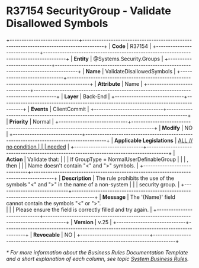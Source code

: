 ﻿---
erp.type: business-rule
erp.entity: Systems.Security.Groups
---

# R37154 SecurityGroup - Validate Disallowed Symbols    
+-----------------------------+---------------------------------------------------------------------------------------+
| **Code**                    | R37154                                                                                |
+-----------------------------+---------------------------------------------------------------------------------------+
| **Entity**                  | @Systems.Security.Groups                                                              |
+-----------------------------+---------------------------------------------------------------------------------------+
| **Name**                    | ValidateDisallowedSymbols                                                             |
+-----------------------------+---------------------------------------------------------------------------------------+
| **Attribute**               | Name                                                                                  |
+-----------------------------+---------------------------------------------------------------------------------------+
| **Layer**                   | Back-End                                                                              |
+-----------------------------+---------------------------------------------------------------------------------------+
| **Events**                  | ClientCommit                                                                          |
+-----------------------------+---------------------------------------------------------------------------------------+
| **Priority**                | Normal                                                                                |
+-----------------------------+---------------------------------------------------------------------------------------+
| **Modify**                  | NO                                                                                    |
+-----------------------------+---------------------------------------------------------------------------------------+
| **Applicable Legislations** | [ALL // no condition                                                                  |
|                             | needed](xref:applicable-legislations)                                                 |
+-----------------------------+---------------------------------------------------------------------------------------+
| **Action**                  | Validate that:                                                                        |
|                             | If GroupType = NormalUserDefinableGroup                                               |
|                             | , then                                                                                |
|                             | Name doesn't contain "<" and ">" symbols.                                             |
+-----------------------------+---------------------------------------------------------------------------------------+
| **Description**             | The rule prohibits the use of the symbols "<" and ">" in the name of a non-system     |
|                             | security group.                                                                       |
+-----------------------------+---------------------------------------------------------------------------------------+
| **Message**                 | The '{Name}' field cannot contain the symbols "<" or ">".  <br>                       |
|                             | Please ensure the field is correctly filled and try again.                            |
+-----------------------------+---------------------------------------------------------------------------------------+
| **Version**                 | v.25                                                                                  |
+-----------------------------+---------------------------------------------------------------------------------------+
| **Revocable**               | NO                                                                                    |
+-----------------------------+---------------------------------------------------------------------------------------+

*\* For more information about the Business Rules Documentation Template and a short explanation of each column, see
topic [System Business Rules](../templates/template-description-system-business-rules.md).*
